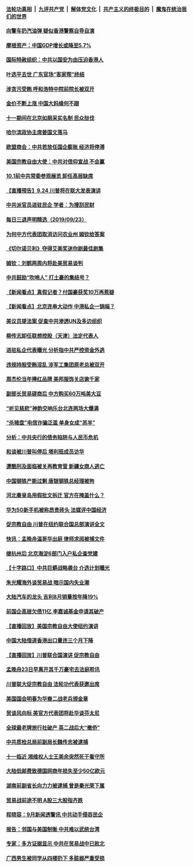 ####  [法轮功真相](../../../../basic/blob/master/README.md?t=09241126) &nbsp;|&nbsp; [九评共产党](../../../../9ping.md/blob/master/README.md?t=09241126) &nbsp;|&nbsp; [解体党文化](../../../../jtdwh.md/blob/master/README.md?t=09241126)  &nbsp;|&nbsp; [共产主义的终极目的](../../../../gczydzjmd.md/blob/master/README.md?t=09241126) &nbsp;|&nbsp; [魔鬼在统治我们的世界](../../../../mgztzwmdsj.md/blob/master/README.md?t=09241126) 

#### [向警车扔汽油弹 疑似香港警察自导自演](../pages/nsc413/n11543198.md?t=09241126) 


#### [摩根资产：中国GDP增长或降至5.7%](../pages/nsc413/n11542887.md?t=09241126) 

#### [国际特赦组织：中共以国安为由压迫香港人](../pages/nsc413/n11543044.md?t=09241126) 

#### [叶选平去世 广东官场“客家帮”终结](../pages/nsc413/n11542595.md?t=09241126) 

#### [涉贪污受贿 呼和浩特中院前院长被双开](../pages/nsc413/n11542704.md?t=09241126) 

#### [金价不断上涨 中国大妈缘何不跟](../pages/nsc413/n11542431.md?t=09241126) 

#### [十一期间在北京如厕采实名制 民众挞伐](../pages/nsc413/n11542425.md?t=09241126) 

#### [哈尔滨政协主席姜国文落马](../pages/nsc413/n11542748.md?t=09241126) 

#### [欧盟商会：中共若放任国企膨胀 经济将停滞](../pages/nsc413/n11542705.md?t=09241126) 

#### [美国宗教自由大使：中共对信仰宣战 不会赢](../pages/nsc413/n11542282.md?t=09241126) 

#### [10.1前中共常委参观展览 卸任高层缺席](../pages/nsc413/n11542450.md?t=09241126) 

#### [【直播预告】9.24 川普将在联大发表演讲](../pages/nsc413/n11541984.md?t=09241126) 

#### [中共派官员进驻民企 学者：为搜刮民财](../pages/nsc413/n11542087.md?t=09241126) 

#### [每日三退声明精选（2019/09/23）](../pages/nsc413/n11542396.md?t=09241126) 

#### [为何中方代表团取消访问农业州 姆钦给答案](../pages/nsc413/n11542073.md?t=09241126) 

#### [《切尔诺贝利》夺得艾美奖迷你剧最佳剧集](../pages/nsc413/n11541164.md?t=09241126) 

#### [姆钦：刘鹤两周内将赴美贸易谈判](../pages/nsc413/n11541997.md?t=09241126) 

#### [中共鼓励“吹哨人” 打土豪的集结号？](../pages/nsc413/n11542076.md?t=09241126) 

#### [【新闻看点】真假记者？付国豪获奖10万再惹疑](../pages/nsc413/n11541603.md?t=09241126) 

#### [【新闻看点】北京连串大动作 中港私企一锅端？](../pages/nsc413/n11541250.md?t=09241126) 

#### [美议员提法案 促查中共渗透UN及多边组织](../pages/nsc413/n11541838.md?t=09241126) 

#### [柳传志卸任联想控股（天津）法定代表人](../pages/nsc413/n11541873.md?t=09241126) 

#### [进驻私企代表曝光 分析指中共严控资金外逃](../pages/nsc413/n11540914.md?t=09241126) 

#### [违规持股受贿淫乱 涉军工集团原老总被双开](../pages/nsc413/n11541542.md?t=09241126) 

#### [周杰伦当年捧红品牌 美邦服饰关店逾千家](../pages/nsc413/n11541770.md?t=09241126) 

#### [副部长贸易磋商后 中方购买60万吨美大豆](../pages/nsc413/n11541822.md?t=09241126) 

#### [“听见慈悲”神韵交响乐台北连两场大爆满](../pages/nsc413/n11541756.md?t=09241126) 

#### [“杀猪盘”电信诈骗泛滥 单身女成“羔羊”](../pages/nsc413/n11541507.md?t=09241126) 

#### [分析：中共央行的债务陷阱与人民币危机](../pages/nsc413/n11541106.md?t=09241126) 

#### [和谈被川普叫停后 塔利班成员访华](../pages/nsc413/n11541495.md?t=09241126) 

#### [遭酷刑及面临被关再教育营 新疆女商人逃亡](../pages/nsc413/n11541499.md?t=09241126) 

#### [中国钢铁产能过剩 唐银钢铁总经理被拘](../pages/nsc413/n11541125.md?t=09241126) 

#### [河北秦皇岛用假批文拆迁 官方在掩盖什么？](../pages/nsc413/n11541235.md?t=09241126) 

#### [华为5G新手机被称昂贵砖头 法媒评中国经济](../pages/nsc413/n11540879.md?t=09241126) 

#### [促宗教自由 川普在纽约联合国总部演讲全文](../pages/nsc413/n11541496.md?t=09241126) 

#### [快讯：孟晚舟温哥华出庭 律师求阅被捕文件](../pages/nsc413/n11541464.md?t=09241126) 

#### [继杭州后 北京海淀6部门入户私企查党建](../pages/nsc413/n11541317.md?t=09241126) 

#### [【十字路口】中共巨蟒战略袭台 介选计划曝光](../pages/nsc413/n11540916.md?t=09241126) 

#### [朱光耀海外谈贸易战 暗示国内失业潮](../pages/nsc413/n11541187.md?t=09241126) 

#### [大陆汽车的龙头 吉利8月销量按年降19%](../pages/nsc413/n11541134.md?t=09241126) 

#### [前国企高层欠债11亿 李嘉诚基金申请其破产](../pages/nsc413/n11541114.md?t=09241126) 

#### [【直播回放】美国宗教自由大使纽约演讲](../pages/nsc413/n11541314.md?t=09241126) 

#### [中国大陆借道香港出口量连三个月下降](../pages/nsc413/n11540902.md?t=09241126) 

#### [【直播回放】川普联合国演讲 促宗教自由](../pages/nsc413/n11537578.md?t=09241126) 

#### [孟晚舟23日早离开其千万豪宅去法庭聆讯](../pages/nsc413/n11541346.md?t=09241126) 

#### [川普联大促宗教自由 法轮功代表获邀出席](../pages/nsc413/n11540841.md?t=09241126) 

#### [美国国会明春为华裔二战老兵颁金章](../pages/nsc413/n11539844.md?t=09241126) 

#### [贸谈风向标 美官方代表团将赴华谈芬太尼](../pages/nsc413/n11540988.md?t=09241126) 

#### [全球最老牌旅行社破产 英二战后大“撤侨”](../pages/nsc413/n11540907.md?t=09241126) 


#### [中共质检总局前副局长魏传忠被逮捕](../pages/nsc413/n11540600.md?t=09241126) 

#### [十一临近 湘维权人士王美余突然死于看守所](../pages/nsc413/n11540410.md?t=09241126) 

#### [大陆低邮费致德国网商年损失至少50亿欧元](../pages/nsc413/n11540184.md?t=09241126) 

#### [湖南前副省长向力力被逮捕 曾是秦光荣下属](../pages/nsc413/n11540656.md?t=09241126) 

#### [贸易战前途不明 A股三大股指齐跌](../pages/nsc413/n11540407.md?t=09241126) 

#### [程晓容：9月新闻透警讯 中共动手侵吞民企](../pages/nsc413/n11540205.md?t=09241126) 

#### [报告：邻国与美国制衡 中共难以武统台湾](../pages/nsc413/n11540476.md?t=09241126) 

#### [专家：多方证据显示 中共在贸易战中已败北](../pages/nsc413/n11540358.md?t=09241126) 

#### [广西男生被同学从四楼扔下 多脏器严重受损](../pages/nsc413/n11540478.md?t=09241126) 

